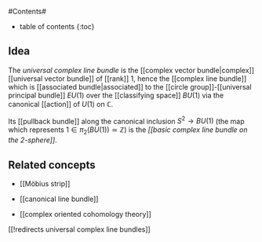 
#Contents#
* table of contents
{:toc}

## Idea

The _universal complex line bundle_ is the [[complex vector bundle|complex]] [[universal vector bundle]] of [[rank]] 1, hence the [[complex line bundle]] which is [[associated bundle|associated]] to the [[circle group]]-[[universal principal bundle]] $E U(1)$ over the [[classifying space]] $B U(1)$ via the canonical [[action]] of $U(1)$ on $\mathbb{C}$.

Its [[pullback bundle]] along the canonical inclusion $S^2 \longrightarrow B U(1)$ (the map which represents $1 \in \pi_2(B U(1)) \simeq \mathbb{Z}$) is the _[[basic complex line bundle on the 2-sphere]]_.


## Related concepts

* [[Möbius strip]]

* [[canonical line bundle]]

* [[complex oriented cohomology theory]]


[[!redirects universal complex line bundles]]